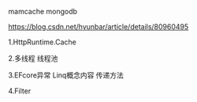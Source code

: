mamcache mongodb

https://blog.csdn.net/hyunbar/article/details/80960495

1.HttpRuntime.Cache

2.多线程 线程池

3.EFcore异常 Linq概念内容 传递方法

4.Filter